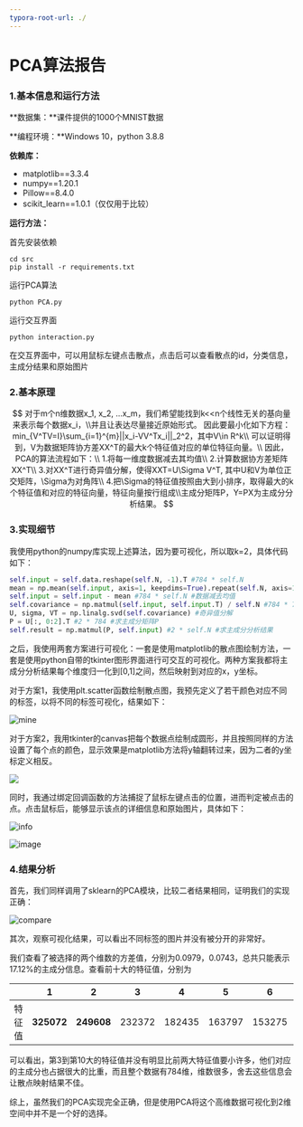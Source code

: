 ```yaml
---
typora-root-url: ./
---
```


# PCA算法报告

### 1.基本信息和运行方法

**数据集：**课件提供的1000个MNIST数据

**编程环境：**Windows 10，python 3.8.8

**依赖库：**

- matplotlib==3.3.4
- numpy==1.20.1
- Pillow==8.4.0
- scikit_learn==1.0.1（仅仅用于比较）

**运行方法：**

首先安装依赖

```shell
cd src
pip install -r requirements.txt
```

运行PCA算法

```shell
python PCA.py
```

运行交互界面

```shell
python interaction.py
```

在交互界面中，可以用鼠标左键点击散点，点击后可以查看散点的id，分类信息，主成分结果和原始图片



### 2.基本原理

$$
对于m个n维数据x_1, x_2, ...x_m，我们希望能找到k<<n个线性无关的基向量来表示每个数据x_i，\\并且让表达尽量接近原始形式。
因此要最小化如下方程：min_{V^TV=I}\sum_{i=1}^{m}||x_i-VV^Tx_i||_2^2，其中V\in R^k\\
可以证明得到，V为数据矩阵协方差XX^T的最大k个特征值对应的单位特征向量。\\
因此，PCA的算法流程如下：\\
1.将每一维度数据减去其均值\\
2.计算数据协方差矩阵XX^T\\
3.对XX^T进行奇异值分解，使得XXT=U\Sigma V^T, 其中U和V为单位正交矩阵，\Sigma为对角阵\\
4.把\Sigma的特征值按照由大到小排序，取得最大的k个特征值和对应的特征向量，特征向量按行组成\\主成分矩阵P，Y=PX为主成分分析结果。
$$



### 3.实现细节

我使用python的numpy库实现上述算法，因为要可视化，所以取k=2，具体代码如下：

```python
self.input = self.data.reshape(self.N, -1).T #784 * self.N 
mean = np.mean(self.input, axis=1, keepdims=True).repeat(self.N, axis=1) #784 * self.N
self.input = self.input - mean #784 * self.N #数据减去均值
self.covariance = np.matmul(self.input, self.input.T) / self.N #784 * 784 #求协方差
U, sigma, VT = np.linalg.svd(self.covariance) #奇异值分解
P = U[:, 0:2].T #2 * 784 #求主成分矩阵P
self.result = np.matmul(P, self.input) #2 * self.N #求主成分分析结果
```

之后，我使用两套方案进行可视化：一套是使用matplotlib的散点图绘制方法，一套是使用python自带的tkinter图形界面进行可交互的可视化。两种方案我都将主成分分析结果每个维度归一化到[0,1]之间，然后映射到对应的x，y坐标。

对于方案1，我使用plt.scatter函数绘制散点图，我预先定义了若干颜色对应不同的标签，以将不同的标签可视化，结果如下：

![mine](/mine.png)

对于方案2，我用tkinter的canvas把每个数据点绘制成圆形，并且按照同样的方法设置了每个点的颜色，显示效果是matplotlib方法将y轴翻转过来，因为二者的y坐标定义相反。

![](/tkinter.png)

同时，我通过绑定回调函数的方法捕捉了鼠标左键点击的位置，进而判定被点击的点。点击鼠标后，能够显示该点的详细信息和原始图片，具体如下：

![info](/info.png)

![image](/image.png)

### 4.结果分析

首先，我们同样调用了sklearn的PCA模块，比较二者结果相同，证明我们的实现正确：

![compare](/compare.png)

其次，观察可视化结果，可以看出不同标签的图片并没有被分开的非常好。

我们查看了被选择的两个维数的方差值，分别为0.0979，0.0743，总共只能表示17.12%的主成分信息。查看前十大的特征值，分别为

|        | 1          | 2          | 3      | 4      | 5      | 6      | 7      | 8      | 9     | 10    |
| ------ | ---------- | ---------- | ------ | ------ | ------ | ------ | ------ | ------ | ----- | ----- |
| 特征值 | **325072** | **249608** | 232372 | 182435 | 163797 | 153275 | 117191 | 101736 | 93975 | 72223 |

可以看出，第3到第10大的特征值并没有明显比前两大特征值要小许多，他们对应的主成分也占据很大的比重，而且整个数据有784维，维数很多，舍去这些信息会让散点映射结果不佳。

综上，虽然我们的PCA实现完全正确，但是使用PCA将这个高维数据可视化到2维空间中并不是一个好的选择。